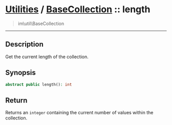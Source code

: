 # [Utilities](util.md) / [BaseCollection](util-BaseCollection.md) :: length
 > im\util\BaseCollection
____

## Description
Get the current length of the collection.

## Synopsis
```php
abstract public length(): int
```

## Return
Returns an `integer` containing the current number of
values within the collection.
